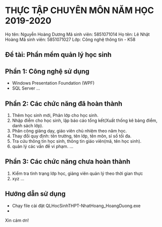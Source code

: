 # THỰC TẬP CHUYÊN MÔN NĂM HỌC 2019-2020
Họ tên: Nguyễn Hoàng Dương
Mã sinh viên: 5851071014
Họ tên: Lê Nhật Hoàng
Mã sinh viên: 5851071027
Lớp: Công nghệ thông tin - K58
## Đề tài: Phần mềm quản lý học sinh
## Phần 1: Công nghệ sử dụng
- Windows Presentation Foundation (WPF)
- SQL Server
...
## Phần 2: Các chức năng đã hoàn thành
1. Thêm học sinh mới, Phân lớp cho học sinh.
2. Nhập điểm cho học sinh, lập báo cáo tổng kết(Xuất thống kê bảng điểm, danh sách lớp).
3. Phân công giảng dạy, giáo viên chủ nhiệm theo năm học.
4. Thay đổi quy định: tên trường, tên lớp, tên môn, sỉ số tối đa.
5. Tra cứu thông tin học sinh, thông tin giáo viên(mã, tên học sinh).
6. quản lý các vấn đề vi phạm.
...
## Phần 3: Các chức năng chưa hoàn thành
1. Kiểm tra tình trạng lớp học, giảng viên quản lý theo thời gian thực
2. xyz
...
## Hướng dẫn sử dụng
- Chạy file cài đặt QLHocSinhTHPT-NhatHoang_HoangDuong.exe
-

Xin cám ơn!
